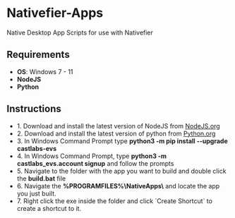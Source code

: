 <h1>Nativefier-Apps</h1>
<p>Native Desktop App Scripts for use with Nativefier</p>
<h2>Requirements</h2>
<ul>
<li><b>OS</b>: Windows 7 - 11</li>
<li><b>NodeJS</b></li>
<li><b>Python</b></li>
</ul>
<h2>Instructions</h2>
<ul>
<li>1. Download and install the latest version of NodeJS from <a href="https://nodejs.org/">NodeJS.org</a></li>
<li>2. Download and install the latest version of python from <a href="https://python.org/">Python.org</a></li>
<li>3. In Windows Command Prompt type <b>python3 -m pip install --upgrade castlabs-evs</b></li>
<li>4. In Windows Command Prompt, type <b>python3 -m castlabs_evs.account signup</b> and follow the prompts</li>
<li>5. Navigate to the folder with the app you want to build and double click the <b>build.bat</b> file</li>
<li>6. Navigate the <b>%PROGRAMFILES%\NativeApps\</b> and locate the app you just built.</li>
<li>7. Right click the exe inside the folder and click `Create Shortcut` to create a shortcut to it.</li>
</ul>